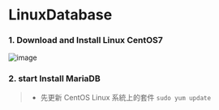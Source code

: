 # LinuxDatabase
### 1. Download and Install Linux CentOS7
![image](https://user-images.githubusercontent.com/33440699/223036052-052e97ec-2da8-443f-98f3-3652ed7d527d.png)
### 2. start Install MariaDB
>* 先更新 CentOS Linux 系統上的套件 ```sudo yum update```
